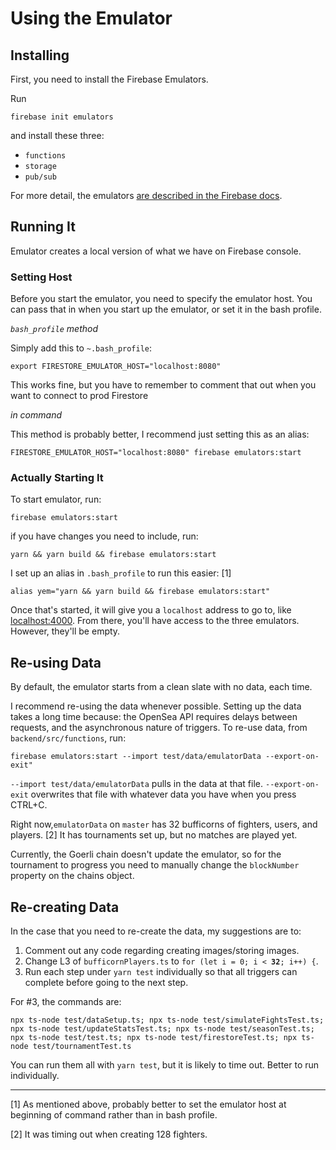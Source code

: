 # Using the Emulator

## Installing
First, you need to install the Firebase Emulators.

Run
```
firebase init emulators
```
and install these three:

- `functions`
- `storage`
- `pub/sub`

For more detail, the emulators [are described in the Firebase docs](https://firebase.google.com/docs/emulator-suite/install_and_configure#configure_emulator_suite).

## Running It
Emulator creates a local version of what we have on Firebase console. 

### Setting Host
Before you start the emulator, you need to specify the emulator host. You can pass that in when you start up the emulator, or set it in the bash profile.

_`bash_profile` method_

Simply add this to `~.bash_profile`:

```
export FIRESTORE_EMULATOR_HOST="localhost:8080"
```

This works fine, but you have to remember to comment that out when you want to connect to prod Firestore

_in command_

This method is probably better, I recommend just setting this as an alias:

```
FIRESTORE_EMULATOR_HOST="localhost:8080" firebase emulators:start
```

### Actually Starting It
 To start emulator, run:
 
```
firebase emulators:start
```
if you have changes you need to include, run:

```
yarn && yarn build && firebase emulators:start
```
I set up an alias in `.bash_profile` to run this easier: [1]

```
alias yem="yarn && yarn build && firebase emulators:start"
```
Once that's started, it will give you a `localhost` address to go to, like [localhost:4000](http://localhost:4000/). From there, you'll have access to the three emulators. However, they'll be empty.

## Re-using Data
By default, the emulator starts from a clean slate with no data, each time. 

I recommend re-using the data whenever possible. Setting up the data takes a long time because: the OpenSea API requires delays between requests, and the asynchronous nature of triggers. To re-use data, from `backend/src/functions`, run:

```
firebase emulators:start --import test/data/emulatorData --export-on-exit"
```

`--import test/data/emulatorData` pulls in the data at that file. `--export-on-exit` overwrites that file with whatever data you have when you press CTRL+C.

Right now,`emulatorData` on `master` has 32 bufficorns of fighters, users, and players. [2] It has tournaments set up, but no matches are played yet.

Currently, the Goerli chain doesn't update the emulator, so for the tournament to progress you need to manually change the `blockNumber` property on the chains object.

## Re-creating Data

In the case that you need to re-create the data, my suggestions are to:

1. Comment out any code regarding creating images/storing images.
2. Change L3 of `bufficornPlayers.ts` to `for (let i = 0; i < `**`32`**`; i++) {`.
3. Run each step under `yarn test` individually so that all triggers can complete before going to the next step.

For #3, the commands are:

```npx ts-node test/dataSetup.ts; npx ts-node test/simulateFightsTest.ts; npx ts-node test/updateStatsTest.ts; npx ts-node test/seasonTest.ts; npx ts-node test/test.ts; npx ts-node test/firestoreTest.ts; npx ts-node test/tournamentTest.ts```

You can run them all with `yarn test`, but it is likely to time out. Better to run individually.

--- 
[1] As mentioned above, probably better to set the emulator host at beginning of command rather than in bash profile.

[2] It was timing out when creating 128 fighters.

